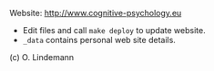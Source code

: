 
Website: http://www.cognitive-psychology.eu

* Edit files and call `make deploy` to update website.
* `_data` contains personal web site details.

(c) O. Lindemann
